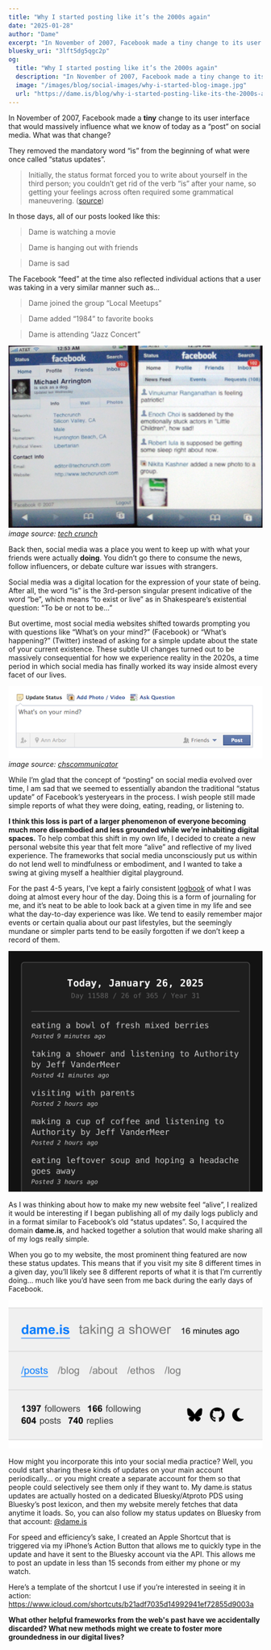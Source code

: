 ```yaml
---
title: "Why I started posting like it’s the 2000s again"
date: "2025-01-28"
author: "Dame"
excerpt: "In November of 2007, Facebook made a tiny change to its user interface that would massively influence what we know of today as a “post” on social media. What was that change?"
bluesky_uri: "3lft5dg5qgc2p"
og:
  title: "Why I started posting like it’s the 2000s again"
  description: "In November of 2007, Facebook made a tiny change to its user interface that would massively influence what we know of today as a “post” on social media. What was that change?"
  image: "/images/blog/social-images/why-i-started-blog-image.jpg"
  url: "https://dame.is/blog/why-i-started-posting-like-its-the-2000s-again"
---
```


In November of 2007, Facebook made a **tiny** change to its user interface that would massively influence what we know of today as a “post” on social media. What was that change?

They removed the mandatory word “is” from the beginning of what were once called “status updates”.

> Initially, the status format forced you to write about yourself in the third person; you couldn’t get rid of the verb “is” after your name, so getting your feelings across often required some grammatical maneuvering. ([source](https://www.the-independent.com/life-style/facebook-status-post-evolution-anniversary-b2489534.html))

In those days, all of our posts looked like this:

> Dame is watching a movie

> Dame is hanging out with friends

> Dame is sad

The Facebook “feed” at the time also reflected individual actions that a user was taking in a very similar manner such as...

> Dame joined the group “Local Meetups”

> Dame added “1984” to favorite books

> Dame is attending “Jazz Concert”

![An old screenshot of Facebook mobile from 2007 that shows how status updates use to look](/images/blog/2007-facebook-status-updates.jpg "2007 facebook status updates")
*image source: [tech crunch](https://techcrunch.com/2007/08/15/facebook-iphone-ultrahype/)*

Back then, social media was a place you went to keep up with what your friends were actually **doing**. You didn’t go there to consume the news, follow influencers, or debate culture war issues with strangers.

Social media was a digital location for the expression of your state of being. After all, the word “is” is the 3rd-person singular present indicative of the word “be”, which means “to exist or live” as in Shakespeare’s existential question: “To be or not to be...”

But overtime, most social media websites shifted towards prompting you with questions like “What’s on your mind?” (Facebook) or “What’s happening?” (Twitter) instead of asking for a simple update about the state of your current existence. These subtle UI changes turned out to be massively consequential for how we experience reality in the 2020s, a time period in which social media has finally worked its way inside almost every facet of our lives.

![An old screenshot of Facebook showing the newer "what's on your mind?" status prompt](/images/blog/facebook-new-status-prompt.png "new facebook status prompt")
*image source: [chscommunicator](https://chscommunicator.com/23672/features/2012/01/facebook-status-whats-the-point/)*

While I’m glad that the concept of “posting” on social media evolved over time, I am sad that we seemed to essentially abandon the traditional “status update” of Facebook’s yesteryears in the process. I wish people still made simple reports of what they were doing, eating, reading, or listening to. 

**I think this loss is part of a larger phenomenon of everyone becoming much more disembodied and less grounded while we’re inhabiting digital spaces.** To help combat this shift in my own life, I decided to create a new personal website this year that felt more “alive” and reflective of my lived experience. The frameworks that social media unconsciously put us within do not lend well to mindfulness or embodiment, and I wanted to take a swing at giving myself a healthier digital playground.

For the past 4-5 years, I’ve kept a fairly consistent [logbook](https://en.wikipedia.org/wiki/Logbook) of what I was doing at almost every hour of the day. Doing this is a form of journaling for me, and it’s neat to be able to look back at a given time in my life and see what the day-to-day experience was like. We tend to easily remember major events or certain qualia about our past lifestyles, but the seemingly mundane or simpler parts tend to be easily forgotten if we don’t keep a record of them.

![A screenshot of dame's logbook that shows various logs such as "eating a bowl of freshed mixed berries" and "visiting with parents"](/images/blog/dame-logbook-example.jpg "dame logbook example")

As I was thinking about how to make my new website feel “alive”, I realized it would be interesting if I began publishing all of my daily logs publicly and in a format similar to Facebook’s old “status updates”. So, I acquired the domain **dame.is**, and hacked together a solution that would make sharing all of my logs really simple. 

When you go to my website, the most prominent thing featured are now these status updates. This means that if you visit my site 8 different times in a given day, you’ll likely see 8 different reports of what it is that I’m currently doing... much like you’d have seen from me back during the early days of Facebook.

![A screenshot of the dame.is website navigation bar that says "dame is taking a shower as of 16 minutes ago](/images/blog/dame-is-website-example.jpg "dame.is website example")

How might you incorporate this into your social media practice? Well, you could start sharing these kinds of updates on your main account periodically... or you might create a separate account for them so that people could selectively see them only if they want to. My dame.is status updates are actually hosted on a dedicated Bluesky/Atproto PDS using Bluesky’s post lexicon, and then my website merely fetches that data anytime it loads. So, you can also follow my status updates on Bluesky from that account: [@dame.is](https://bsky.app/profile/did:plc:jucg4ddb2budmcy2pjo5fo2g)

For speed and efficiency’s sake, I created an Apple Shortcut that is triggered via my iPhone’s Action Button that allows me to quickly type in the update and have it sent to the Bluesky account via the API. This allows me to post an update in less than 15 seconds from either my phone or my watch.

Here’s a template of the shortcut I use if you’re interested in seeing it in action: https://www.icloud.com/shortcuts/b21adf7035d14992941ef72855d9003a

**What other helpful frameworks from the web's past have we accidentally discarded? What new methods might we create to foster more groundedness in our digital lives?**